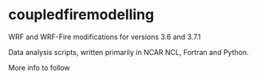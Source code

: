 # coupledfiremodelling

WRF and WRF-Fire modifications for versions 3.6 and 3.7.1

Data analysis scripts, written primarily in NCAR NCL, Fortran and Python.

More info to follow

